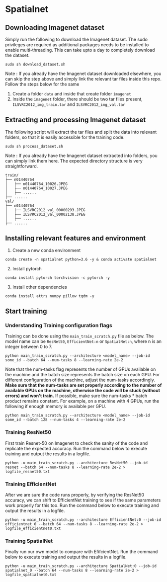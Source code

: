 # Spatialnet

## Downloading Imagenet dataset

Simply run the following to download the Imagenet dataset. The sudo privileges are required as additional packages needs to be installed to enable multi-threading. This can take upto a day to completely download the dataset.

```
sudo sh download_dataset.sh
```

Note : If you already have the Imagenet dataset downloaded elsewhere, you can skip the step above and simply link the relevant tar files inside this repo. Follow the steps below for the same
1. Create a folder `data` and inside that create folder `imagenet`
2. Inside the `imagenet` folder, there should be two tar files present, `ILSVRC2012_img_train.tar` and `ILSVRC2012_img_val.tar`

## Extracting and processing Imagenet dataset

The following script will extract the tar files and split the data into relevant folders, so that it is easily accessible for the training code.

```
sudo sh process_dataset.sh
```

Note : If you already have the Imagenet dataset extracted into folders, you can simply link them here. The expected directory structure is very straightforward.

```
train/
├── n01440764
│   ├── n01440764_10026.JPEG
│   ├── n01440764_10027.JPEG
│   ├── ......
├── ......
val/
├── n01440764
│   ├── ILSVRC2012_val_00000293.JPEG
│   ├── ILSVRC2012_val_00002138.JPEG
│   ├── ......
├── ......
```

## Installing relevant features and environment

1. Create a new conda environment
```
conda create -n spatialnet python=3.6 -y & conda activate spatialnet
```
2. Install pytorch
```
conda install pytorch torchvision -c pytorch -y
```
3. Install other dependencies
```
conda install attrs numpy pillow tqdm -y
```

## Start training

### Understanding Training configuration flags
Training can be done using the `main_train_scratch.py` file as below. The model name can be `ResNet50`, `EfficientNet:n` or `SpatialNet:n`, where n is an integer between 0 to 7.
```
python main_train_scratch.py --architecture <model_name> --job-id some_id --batch 64 --num-tasks 8 --learning-rate 2e-2
```

Note that the num-tasks flag represents the number of GPUs available on the machine and the batch size represents the batch size on each GPU. For different configuration of the machine, adjust the num-tasks accordingly. **Make sure that the num-tasks are set properly according to the number of available GPUs on the machine, otherwise the code will be stuck (without errors) and won't train.** If possible, make sure the num-tasks * batch product remains constant. For example, on a machine with 4 GPUs, run the following if enough memory is available per GPU.
```
python main_train_scratch.py --architecture <model_name> --job-id some_id --batch 128 --num-tasks 4 --learning-rate 2e-2
```

### Training ResNet50

First train Resnet-50 on Imagenet to check the sanity of the code and replicate the expected accuracy. Run the command below to execute training and output the results in a logfile.
```
python -u main_train_scratch.py --architecture ResNet50 --job-id resnet --batch 64 --num-tasks 8 --learning-rate 2e-2 > logfile_resnet50.txt
```

### Training EfficientNet

After we are sure the code runs properly, by verifying the ResNet50 accuracy, we can shift to EfficientNet training to see if the same parameters work properly for this too. Run the command below to execute training and output the results in a logfile.
```
python -u main_train_scratch.py --architecture EfficientNet:0 --job-id efficientnet_0 --batch 64 --num-tasks 8 --learning-rate 2e-2 > logfile_efficientnet0.txt
```

### Training SpatialNet

Finally run our own model to compare with EfifcientNet. Run the command below to execute training and output the results in a logfile.
```
python -u main_train_scratch.py --architecture SpatialNet:0 --job-id spatialnet_0 --batch 64 --num-tasks 8 --learning-rate 2e-2 > logfile_spatialnet0.txt
```
